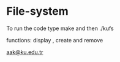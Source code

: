 # File-system

To run the code type make and then ./kufs

functions: display <name>, create <name> and remove <name>

aak@ku.edu.tr
